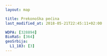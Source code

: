 ```yaml
---
layout: map

title: Prekonoška pećina
last_modified_at: 2018-05-21T22:45:11+02:00

WDPA: [328894]
BioRaS: [364]
geoSrbija:
  L1_183: [3]
---
```


